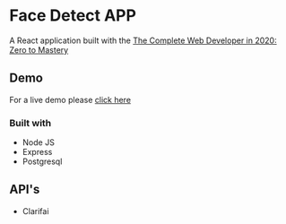 # Face Detect APP
A React application built with the [The Complete Web Developer in 2020: Zero to Mastery](https://www.udemy.com/course/the-complete-web-developer-zero-to-mastery/)
## Demo
For a live demo please [click here](https://auto-face-detect.herokuapp.com/)
### Built with
* Node JS
* Express
* Postgresql
## API's
* Clarifai
